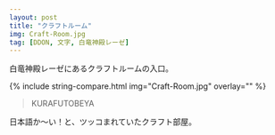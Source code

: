 ```yaml
---
layout: post
title: "クラフトルーム"
img: Craft-Room.jpg
tag: [DDON, 文字, 白竜神殿レーゼ]
---
```


白竜神殿レーゼにあるクラフトルームの入口。

{% include string-compare.html img="Craft-Room.jpg" overlay="" %}

> KURAFUTOBEYA

日本語か～い！と、ツッコまれていたクラフト部屋。

